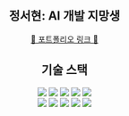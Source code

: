 <link rel="stylesheet" href="https://cdnjs.cloudflare.com/ajax/libs/font-awesome/6.4.0/css/all.min.css" integrity="sha512-iecdLmaskl7CVkqkXNQ/ZH/XLlvWZOJyj7Yy7tcenmpD1ypASozpmT/E0iPtmFIB46ZmdtAc9eNBvH0H/ZpiBw==" crossorigin="anonymous" referrerpolicy="no-referrer" >
<section align='center'>
  <h1 style='letter-spacing=0.1rem'>정서현: AI 개발 지망생</h1>
</section>
<section align='center'>
    <a href='https://www.notion.so/0c77176ead77432385387845a713b908?pvs=4'>
    &#128279; 포트폴리오 링크  &#128279;
    </a>
</section>
<section align='center'>
  <h2> 기술 스택 </h2>
  <img src='https://img.shields.io/badge/Python-3776AB?style=flat-square&logo=Python&logoColor=white'/>
  <img src='https://img.shields.io/badge/Jupyter-F37626?style=flat-square&logo=Jupyter&logoColor=white'/>
  <img src='https://img.shields.io/badge/pandas-150458?style=flat-square&logo=pandas&logoColor=white'/>
  <img src='https://img.shields.io/badge/sklearn-F7931E?style=flat-square&logo=scikit-learn&logoColor=white'/>
  <img src='https://img.shields.io/badge/PyTorch-3776AB?style=flat-square&logo=PyTorch&logoColor=white'/><br/>
  <img src='https://img.shields.io/badge/Java-FF160B?style=flat-square&logo=Java&logoColor=white'/>
  <img src='https://img.shields.io/badge/MySQL-4479A1?style=flat-square&logo=MySQL&logoColor=white'/>
  <img src='https://img.shields.io/badge/JavaScript-F7DF1E?style=flat-square&logo=JavaScript&logoColor=white'/>
  <img src='https://img.shields.io/badge/Vuejs-4FC08D?style=flat-square&logo=Vue.js&logoColor=white'/>
  <img src='https://img.shields.io/badge/Linux-FCC624?style=flat-square&logo=Linux&logoColor=white'/>
</section>
